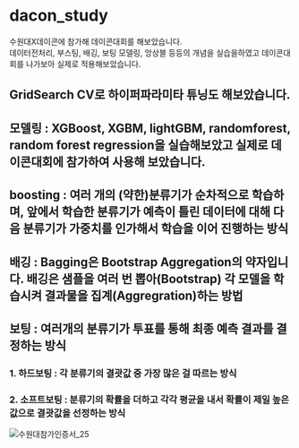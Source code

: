 # dacon_study

수원대X데이콘에 참가해 데이콘대회를 해보았습니다.  
데이터전처리, 부스팅, 배깅, 보팅 모델링, 앙상블 등등의 개념을 실습을하였고 데이콘대회를 나가보아 실제로 적용해보았습니다.
## GridSearch CV로 하이퍼파라미타 튜닝도 해보았습니다.
## 모델링 : XGBoost, XGBM, lightGBM, randomforest, random forest regression을 실습해보았고 실제로 데이콘대회에 참가하여 사용해 보았습니다.  
## boosting : 여러 개의 (약한)분류기가 순차적으로 학습하며, 앞에서 학습한 분류기가 예측이 틀린 데이터에 대해 다음 분류기가 가중치를 인가해서 학습을 이어 진행하는 방식  
## 배깅 : Bagging은 Bootstrap Aggregation의 약자입니다. 배깅은 샘플을 여러 번 뽑아(Bootstrap) 각 모델을 학습시켜 결과물을 집계(Aggregration)하는 방법
## 보팅 : 여러개의 분류기가 투표를 통해 최종 예측 결과를 결정하는 방식  
### 1. 하드보팅 : 각 분류기의 결괏값 중 가장 많은 걸 따르는 방식
### 2. 소프트보팅 : 분류기의 확률을 더하고 각각 평균을 내서 확률이 제일 높은 값으로 결괏값을 선정하는 방식
![수원대참가인증서_25](https://user-images.githubusercontent.com/81942144/226501232-3f3ce749-0d3b-49cb-bef7-7cf1818607cc.png)
